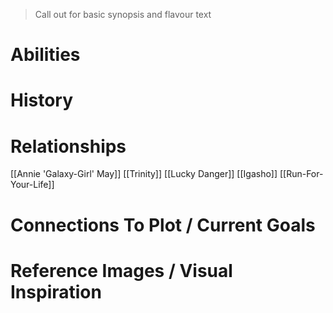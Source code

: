 > Call out for basic synopsis and flavour text

# Abilities

# History
# Relationships
[[Annie 'Galaxy-Girl' May]]
[[Trinity]]
[[Lucky Danger]]
[[Igasho]]
[[Run-For-Your-Life]]

# Connections To Plot / Current Goals

# Reference Images / Visual Inspiration
